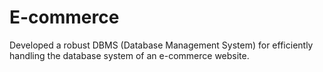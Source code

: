 # E-commerce
 Developed a robust DBMS (Database Management System) for efficiently handling the database system of an e-commerce website.
